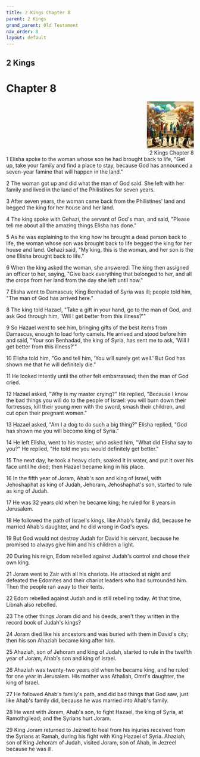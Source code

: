 ```yaml
---
title: 2 Kings Chapter 8
parent: 2 Kings
grand_parent: Old Testament
nav_order: 8
layout: default
---
```


## 2 Kings

# Chapter 8

<div style="clear: both; text-align: right;">
    <img src="/assets/Image/2 Kings/500/8.jpg" alt="2 Kings Chapter 8" class="chapter-image" style="max-width: 25%; height: auto;"/>
    <figcaption style="font-size: 14px;">2 Kings Chapter 8</figcaption>
</div>
1 Elisha spoke to the woman whose son he had brought back to life, "Get up, take your family and find a place to stay, because God has announced a seven-year famine that will happen in the land."

2 The woman got up and did what the man of God said. She left with her family and lived in the land of the Philistines for seven years.

3 After seven years, the woman came back from the Philistines' land and begged the king for her house and her land.

4 The king spoke with Gehazi, the servant of God's man, and said, "Please tell me about all the amazing things Elisha has done."

5 As he was explaining to the king how he brought a dead person back to life, the woman whose son was brought back to life begged the king for her house and land. Gehazi said, "My king, this is the woman, and her son is the one Elisha brought back to life."

6 When the king asked the woman, she answered. The king then assigned an officer to her, saying, "Give back everything that belonged to her, and all the crops from her land from the day she left until now."

7 Elisha went to Damascus; King Benhadad of Syria was ill; people told him, "The man of God has arrived here."

8 The king told Hazael, "Take a gift in your hand, go to the man of God, and ask God through him, 'Will I get better from this illness?'"

9 So Hazael went to see him, bringing gifts of the best items from Damascus, enough to load forty camels. He arrived and stood before him and said, "Your son Benhadad, the king of Syria, has sent me to ask, 'Will I get better from this illness?'"

10 Elisha told him, "Go and tell him, 'You will surely get well.' But God has shown me that he will definitely die."

11 He looked intently until the other felt embarrassed; then the man of God cried.

12 Hazael asked, "Why is my master crying?" He replied, "Because I know the bad things you will do to the people of Israel: you will burn down their fortresses, kill their young men with the sword, smash their children, and cut open their pregnant women."

13 Hazael asked, "Am I a dog to do such a big thing?" Elisha replied, "God has shown me you will become king of Syria."

14 He left Elisha, went to his master, who asked him, "What did Elisha say to you?" He replied, "He told me you would definitely get better."

15 The next day, he took a heavy cloth, soaked it in water, and put it over his face until he died; then Hazael became king in his place.

16 In the fifth year of Joram, Ahab's son and king of Israel, with Jehoshaphat as king of Judah, Jehoram, Jehoshaphat's son, started to rule as king of Judah.

17 He was 32 years old when he became king; he ruled for 8 years in Jerusalem.

18 He followed the path of Israel's kings, like Ahab's family did, because he married Ahab's daughter, and he did wrong in God's eyes.

19 But God would not destroy Judah for David his servant, because he promised to always give him and his children a light.

20 During his reign, Edom rebelled against Judah's control and chose their own king.

21 Joram went to Zair with all his chariots. He attacked at night and defeated the Edomites and their chariot leaders who had surrounded him. Then the people ran away to their tents.

22 Edom rebelled against Judah and is still rebelling today. At that time, Libnah also rebelled.

23 The other things Joram did and his deeds, aren't they written in the record book of Judah's kings?

24 Joram died like his ancestors and was buried with them in David's city; then his son Ahaziah became king after him.

25 Ahaziah, son of Jehoram and king of Judah, started to rule in the twelfth year of Joram, Ahab's son and king of Israel.

26 Ahaziah was twenty-two years old when he became king, and he ruled for one year in Jerusalem. His mother was Athaliah, Omri's daughter, the king of Israel.

27 He followed Ahab's family's path, and did bad things that God saw, just like Ahab's family did, because he was married into Ahab's family.

28 He went with Joram, Ahab's son, to fight Hazael, the king of Syria, at Ramothgilead; and the Syrians hurt Joram.

29 King Joram returned to Jezreel to heal from his injuries received from the Syrians at Ramah, during his fight with King Hazael of Syria. Ahaziah, son of King Jehoram of Judah, visited Joram, son of Ahab, in Jezreel because he was ill.


